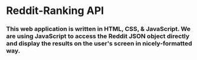 # Reddit-Ranking API
### This web application is written in HTML, CSS, & JavaScript. We are using JavaScript to access the Reddit JSON object directly and display the results on the user's screen in nicely-formatted way.
